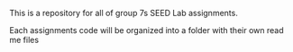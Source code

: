 This is a repository for all of group 7s SEED Lab assignments. 

Each assignments code will be organized into a folder with their own read me files 
